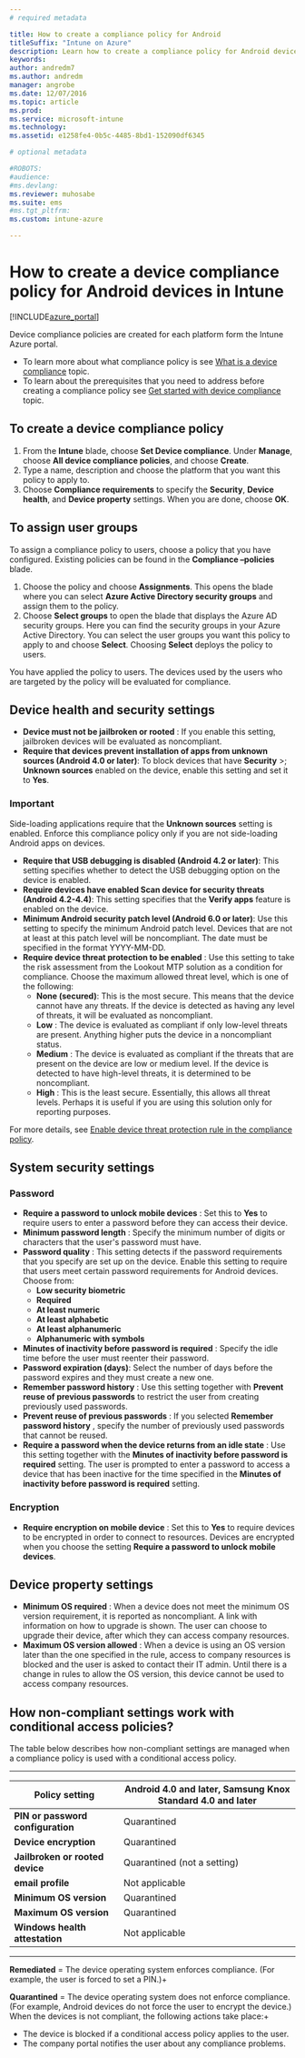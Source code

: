 ```yaml
---
# required metadata

title: How to create a compliance policy for AndroidtitleSuffix: "Intune on Azure"
description: Learn how to create a compliance policy for Android devices."
keywords:
author: andredm7ms.author: andredmmanager: angrobe
ms.date: 12/07/2016
ms.topic: article
ms.prod:
ms.service: microsoft-intune
ms.technology:
ms.assetid: e1258fe4-0b5c-4485-8bd1-152090df6345

# optional metadata

#ROBOTS:
#audience:
#ms.devlang:
ms.reviewer: muhosabe
ms.suite: ems
#ms.tgt_pltfrm:
ms.custom: intune-azure

---
```


# How to create a device compliance policy for Android devices in Intune


[!INCLUDE[azure_portal](./includes/azure_portal.md)]

Device compliance policies are created for each platform form the Intune Azure portal. 

- To learn more about what compliance policy is see [What is a device compliance](device-compliance.md) topic.
- To learn about the prerequisites that you need to address before creating a compliance policy see [Get started with device compliance](device-compliance-get-started.md) topic.

## To create a device compliance policy

1. From the **Intune** blade, choose **Set Device compliance**. Under **Manage**, choose **All device compliance policies**, and choose **Create**.
2. Type a name, description and choose the platform that you want this policy to apply to.
3. Choose **Compliance requirements** to specify the **Security**, **Device health**, and **Device property** settings. When you are done, choose **OK**.

<!-- 4. Choose **Actions for noncompliance** to say what actions should happen when a device is determined as noncompliant based on the configured settings in this policy.
5. In the **Actions for noncompliance** blade, choose **Add** to create a new action.  The action parameters blade allows you to specify the action, email recipients that should receive the notification in addition to the user of the device, and the content of the notification that you want to send.
6. The message template option allows you to create several custom emails depending on when the action is set to take. For example, you can create a message for notifications that are sent for the first time and a different message for final warning before access is blocked. The custom messages that you create can be used for all your device compliance policy.
7. Specify the **Grace period** which determines when that action to take place.  For example, you may want to send a notification as soon as the device is evaluated as noncompliant, but allow some time before enforcing the conditional access policy to block access to company resources like SharePoint online.
8. Choose **Add** to finish creating the action.
9. You can create multiple actions and the sequence in which they should occur. Choose **OK** when you are finished creating all the actions.-->

## To assign user groups

To assign a compliance policy to users, choose a policy that you have configured. Existing policies can be found in the **Compliance –policies** blade.

1. Choose the policy and choose **Assignments**. This opens the blade where you can select **Azure Active Directory security groups** and assign them to the policy.
2. Choose **Select groups** to open the blade that displays the Azure AD security groups. Here you can find the security groups in your Azure Active Directory.  You can select the user groups you want this policy to apply to and choose **Select**. Choosing **Select**  deploys the policy to users.

You have applied the policy to users.  The devices used by the users who are targeted by the policy will be evaluated for compliance.

<!---##  Compliance policy settings--->

## Device health and security settings

- **Device must not be jailbroken or rooted** : If you enable this setting, jailbroken devices will be evaluated as noncompliant.
- **Require that devices prevent installation of apps from unknown sources (Android 4.0 or later)**: To block devices that have **Security** >; **Unknown sources** enabled on the device, enable this setting and set it to **Yes**.

### Important

Side-loading applications require that the **Unknown sources** setting is enabled. Enforce this compliance policy only if you are not side-loading Android apps on devices.

- **Require that USB debugging is disabled (Android 4.2 or later)**: This setting specifies whether to detect the USB debugging option on the device is enabled.
- **Require devices have enabled Scan device for security threats (Android 4.2-4.4)**: This setting specifies that the **Verify apps** feature is enabled on the device.
- **Minimum Android security patch level (Android 6.0 or later)**: Use this setting to specify the minimum Android patch level. Devices that are not at least at this patch level will be noncompliant. The date must be specified in the format YYYY-MM-DD.
- **Require device threat protection to be enabled** : Use this setting to take the risk assessment from the Lookout MTP solution as a condition for compliance. Choose the maximum allowed threat level, which is one of the following:
  - **None (secured)**: This is the most secure. This means that the device cannot have any threats. If the device is detected as having any level of threats, it will be evaluated as noncompliant.
  - **Low** : The device is evaluated as compliant if only low-level threats are present. Anything higher puts the device in a noncompliant status.
  - **Medium** : The device is evaluated as compliant if the threats that are present on the device are low or medium level. If the device is detected to have high-level threats, it is determined to be noncompliant.
  - **High** : This is the least secure. Essentially, this allows all threat levels. Perhaps it is useful if you are using this solution only for reporting purposes.

For more details, see [Enable device threat protection rule in the compliance policy](https://docs.microsoft.com/intune-classic/deploy-use/enable-device-threat-protection-rule-in-compliance-policy).

## System security settings

### Password

- **Require a password to unlock mobile devices** : Set this to **Yes** to require users to enter a password before they can access their device.
- **Minimum password length** : Specify the minimum number of digits or characters that the user&#39;s password must have.
- **Password quality** : This setting detects if the password requirements that you specify are set up on the device. Enable this setting to require that users meet certain password requirements for Android devices. Choose from:
  - **Low security biometric**
  - **Required**
  - **At least numeric**
  - **At least alphabetic**
  - **At least alphanumeric**
  - **Alphanumeric with symbols**
- **Minutes of inactivity before password is required** : Specify the idle time before the user must reenter their password.
- **Password expiration (days)**: Select the number of days before the password expires and they must create a new one.
- **Remember password history** : Use this setting together with **Prevent reuse of previous passwords** to restrict the user from creating previously used passwords.
- **Prevent reuse of previous passwords** : If you selected **Remember password history** , specify the number of previously used passwords that cannot be reused.
- **Require a password when the device returns from an idle state** : Use this setting together with the **Minutes of inactivity before password is required** setting. The user is prompted to enter a password to access a device that has been inactive for the time specified in the **Minutes of inactivity before password is required** setting.

### Encryption

- **Require encryption on mobile device** : Set this to **Yes** to require devices to be encrypted in order to connect to resources. Devices are encrypted when you choose the setting **Require a password to unlock mobile devices**.

## Device property settings

- **Minimum OS required** : When a device does not meet the minimum OS version requirement, it is reported as noncompliant. A link with information on how to upgrade is shown. The user can choose to upgrade their device, after which they can access company resources.
- **Maximum OS version allowed** : When a device is using an OS version later than the one specified in the rule, access to company resources is blocked and the user is asked to contact their IT admin. Until there is a change in rules to allow the OS version, this device cannot be used to access company resources.

## How non-compliant settings work with conditional access policies?

The table below describes how non-compliant settings are managed when a compliance policy is used with a conditional access policy.

--------------------

|**Policy setting**| **Android 4.0 and later, Samsung Knox Standard 4.0 and later** |
| --- | ----|
| **PIN or password configuration** |  Quarantined |
| **Device encryption** | Quarantined |
| **Jailbroken or rooted device** | Quarantined (not a setting) |
| **email profile** | Not applicable |
| **Minimum OS version** | Quarantined |
| **Maximum OS version** |   Quarantined |
| **Windows health attestation** | Not applicable |

--------------------------

**Remediated** = The device operating system enforces compliance. (For example, the user is forced to set a PIN.)+

**Quarantined** = The device operating system does not enforce compliance. (For example, Android devices do not force the user to encrypt the device.) When the devices is not compliant, the following actions take place:+

- The device is blocked if a conditional access policy applies to the user.
- The company portal notifies the user about any compliance problems.

<!--- ## Next steps

[How to monitor device compliance](device-compliance-monitor.md)--->
